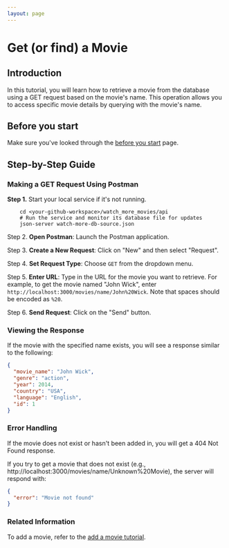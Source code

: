 ```yaml
---
layout: page
---
```


# Get (or find) a Movie 

## Introduction

In this tutorial, you will learn how to retrieve a movie from the database using a GET request based on the movie's name. 
This operation allows you to access specific movie details by querying with the movie's name.

## Before you start

Make sure you've looked through the [before you start](.../quickstart/before_you_start.md) page.

## Step-by-Step Guide

### Making a GET Request Using Postman

**Step 1.** Start your local service if it's not running.

```shell
    cd <your-github-workspace>/watch_more_movies/api
    # Run the service and monitor its database file for updates
    json-server watch-more-db-source.json
```

Step 2. **Open Postman**: Launch the Postman application.

Step 3. **Create a New Request**: Click on "New" and then select "Request".

Step 4. **Set Request Type**: Choose `GET` from the dropdown menu.

Step 5. **Enter URL**: Type in the URL for the movie you want to retrieve. For example, to get the movie named "John Wick", enter `http://localhost:3000/movies/name/John%20Wick`. Note that spaces should be encoded as `%20`.

Step 6. **Send Request**: Click on the "Send" button.

### Viewing the Response

If the movie with the specified name exists, you will see a response similar to the following:

```json
{
  "movie_name": "John Wick",
  "genre": "action",
  "year": 2014,
  "country": "USA",
  "language": "English",
  "id": 1
}
```

### Error Handling

If the movie does not exist or hasn't been added in, you will get a 404 Not Found response.

If you try to get a movie that does not exist (e.g., http://localhost:3000/movies/name/Unknown%20Movie), the server will respond with:

```json
{
  "error": "Movie not found"
}
```

### Related Information

To add a movie, refer to the [add a movie tutorial](docs/tutorials/add_a_movie.md). 

